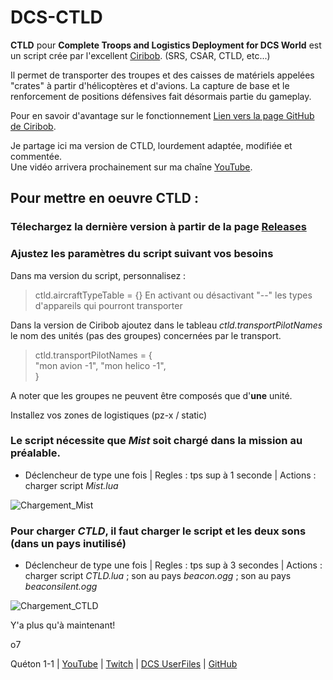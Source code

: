 # DCS-CTLD

**CTLD** pour **Complete Troops and Logistics Deployment for DCS World** est un script crée par l'excellent [Ciribob](https://github.com/ciribob). (SRS, CSAR, CTLD, etc...)  

Il permet de transporter des troupes et des caisses de matériels appelées "crates" à partir d'hélicoptères et d'avions.
La capture de base et le renforcement de positions  défensives fait désormais partie du gameplay.
  
Pour en savoir d'avantage sur le fonctionnement [Lien vers la page GitHub de Ciribob](https://github.com/ciribob/DCS-CTLD).  

Je partage ici ma version de CTLD, lourdement adaptée, modifiée et commentée.  
Une vidéo arrivera prochainement sur ma chaîne [YouTube](https://www.youtube.com/channel/UCkYOYKrKMwCV-3yASP9gf8Q).
  
  
## Pour mettre en oeuvre **CTLD** :  

### Télechargez la dernière version à partir de la page [Releases](https://github.com/Queton1-1/DCS-CTLD/releases)  

### Ajustez les paramètres du script suivant vos besoins

Dans ma version du script, personnalisez : 
> ctld.aircraftTypeTable = {}
En activant ou désactivant "--" les types d'appareils qui pourront  transporter

Dans la version de Ciribob
ajoutez dans le tableau *ctld.transportPilotNames* le nom des unités (pas des groupes) concernées par le transport.  
> ctld.transportPilotNames = {  
> "mon avion -1",
> "mon helico -1",  
> }  
 
A noter que les groupes ne peuvent être composés que d'**une** unité.  

Installez vos zones de logistiques (pz-x / static)
  
### Le script nécessite que *Mist* soit chargé dans la mission au préalable.
 - Déclencheur de type une fois | Regles : tps sup à 1 seconde | Actions : charger script *Mist.lua*
  
![Chargement_Mist](https://github.com/Queton1-1/DCS-CTLD/assets/13013609/d70269cd-683e-4567-bebf-d498e2c46b24)  

  
### Pour charger *CTLD*, il faut charger le script et les deux sons (dans un pays inutilisé)
- Déclencheur de type une fois | Regles : tps sup à 3 secondes | Actions : charger script *CTLD.lua* ; son au pays *beacon.ogg* ; son au pays *beaconsilent.ogg*
  
![Chargement_CTLD](https://github.com/Queton1-1/DCS-CTLD/assets/13013609/2f807bfe-8f95-409a-88ba-ea55b0ff76c5)  
  

Y'a plus qu'à maintenant!  
  
o7  

Quéton 1-1 | [YouTube](https://www.youtube.com/channel/UCkYOYKrKMwCV-3yASP9gf8Q) | [Twitch](https://www.twitch.tv/queton11) | [DCS UserFiles](https://www.digitalcombatsimulator.com/fr/files/filter/user-is-TheJGi/apply/) | [GitHub](https://github.com/Queton1-1)


